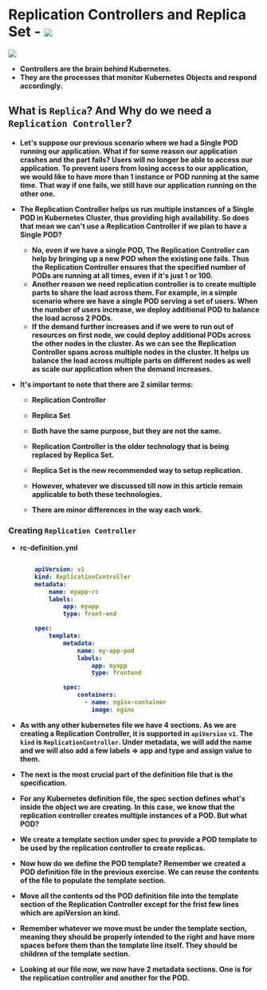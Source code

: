 <p align="justify">
<strong>

# Replication Controllers and Replica Set - <img src="https://img.shields.io/badge/Kubernetes-326CE5?style=for-the-badge&logo=Kubernetes&logoColor=white">

<img src="https://github.com/amandewatnitrr/kubernetes-tutorial/blob/master/imgs/full-stack-development5.gif">

- Controllers are the brain behind Kubernetes.
- They are the processes that monitor Kubernetes Objects and respond accordingly.

## What is `Replica`? And Why do we need a `Replication Controller`?

- Let's suppose our previous scenario where we had a Single POD running our application. What if for some reason our application crashes and the part fails? Users will no longer be able to access our application. To prevent users from losing access to our application, we would like to have more than 1 instance or POD running at the same time. That way if one fails, we still have our application running on the other one.

- The Replication Controller helps us run multiple instances of a Single POD in Kubernetes Cluster, thus providing high availability. So does that mean we can't use a Replication Controller if we plan to have a Single POD?
  - No, even if we have a single POD, The Replication Controller can help by bringing up a new POD when the existing one fails. Thus the Replication Controller ensures that the specified number of PODs are running at all times, even if it's just 1 or 100.
  - Another reason we need replication controller is to create multiple parts to share the load across them. For example, in a simple scenario where we have a single POD serving a set of users. When the number of users increase, we deploy additional POD to balance the load across 2 PODs.
  - If the demand further increases and if we were to run out of resources on first node, we could deploy additional PODs across the other nodes in the cluster. As we can see the Replication Controller spans across multiple nodes in the cluster. It helps us balance the load across multiple parts on different nodes as well as scale our application when the demand increases.

- It's important to note that there are 2 similar terms:
  - Replication Controller
  - Replica Set

  - Both have the same purpose, but they are not the same.
  - Replication Controller is the older technology that is being replaced by Replica Set.
  - Replica Set is the new recommended way to setup replication.
  - However, whatever we discussed till now in this article remain applicable to both these technologies.
  - There are minor differences in the way each work.

### Creating `Replication Controller`

- rc-definition.yml

    ```YAML

        apiVersion: v1
        kind: ReplicationController
        metadata:
            name: myapp-rc
            labels:
                app: myapp
                type: front-end

        spec:
            template:
                metadata:
                    name: my-app-pod
                    labels: 
                        app: myapp
                        type: frontend

                spec:
                    containers:
                      - name: nginx-container
                        image: nginx

    ```

- As with any other kubernetes file we have 4 sections. As we are creating a Replication Controller, it is supported in `apiVersion` `v1`. The `kind` is `ReplicationController`. Under metadata, we will add the name and we will also add a few labels => app and type and assign value to them.

- The next is the most crucial part of the definition file that is the specification.
- For any Kubernetes definition file, the spec section defines what's inside the object we are creating. In this case, we know that the replication controller creates multiple instances of a POD. But what POD?
- We create a template section under spec to provide a POD template to be used by the replication controller to create replicas.
- Now how do we define the POD template? Remember we created a POD definition file in the previous exercise. We can reuse the contents of the file to populate the template section.
- Move all the contents od the POD definition file into the template section of the Replication Controller except for the frist few lines which are apiVersion an kind.
- Remember whatever we move must be under the template section, meaning they should be properly intended to the right and have more spaces before them than the template line itself. They should be children of the template section.

- Looking at our file now, we now have 2 metadata sections. One is for the replication controller and another for the POD.

</strong>
</p>
